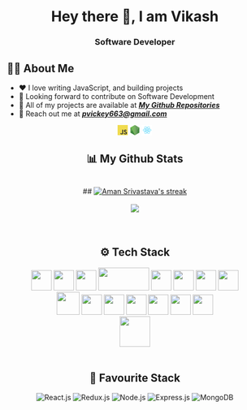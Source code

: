 <!-- ### Hi there 👋
 -->
   
<h1 align="center">Hey there 👋, I am Vikash </h1>
<!-- <h1 align="center">

![Typing SVG](https://readme-typing-svg.herokuapp.com?color=0E9E3D&lines=Hey+I'am+vikash)

</h1> -->
<h3 align="center"> Software Developer </h3>

<!-- <div align="center" ><img src = "https://raw.githubusercontent.com/mohammad2407/mohammad2407/main/gif-1.gif" /></div> -->

<!-- Here are some ideas to get you started: -->
        
<!-- <p align="left"><img  src = "https://raw.githubusercontent.com/Renukote/Renukote/051cadb27789caa9a268427a07ad8d9e3b6c7cec/web-developer-img.svg"/></p> -->

<!-- ## ❤ Views and Followers -->
<!-- <p align="left"> <img src="https://komarev.com/ghpvc/?username=mahindra-jayavaram&label=Profile%20views&color=0e75b6&style=flat" alt="mahindra-jayavaram" /> </p> -->

<!-- <p align="left"> <a href="https://twitter.com/mahindra_1999" target="blank"><img src="https://img.shields.io/twitter/follow/mahindra_1999?logo=twitter&style=for-the-badge" alt="mahindra_1999" /></a> </p> -->


## 🙋‍♂️ About Me

<!-- - 🌱 I’m a Full Stack Developer -->
- ❤️ I love writing JavaScript, and building projects
- 👯 Looking forward to contribute on Software Development
- 🤔 All of my projects are available at [_**My Github Repositories**_](https://github.com/FreakillGod?tab=repositories)
- 💌 Reach out me at [_**pvickey663@gmail.com**_](mailto:pvickey663@gmail.com)
<!-- - ⚙️ Technical Skills : Javascript, MongoDB, Node JS, React, Redux, React Native, Firebase, Docker, Heroku, SASS -->
<!-- - 👨🏻‍🎓 Check out My Resume at[ _**Mahindra-Jyavaram-Resume**_](https://drive.google.com/file/d/1-s4Ift310i1tbbSR2mD0EzYBvDj9RmxO/view?usp=sharing) -->
<!-- - 👤 Check out My Portfolio at [**Mahindra-Jayavaram-Portfolio**](https://mahindra-portfolio-main-mahindra.vercel.app/) -->


<div align="center">
<code><img height="20" alt="javascript" src="https://raw.githubusercontent.com/github/explore/80688e429a7d4ef2fca1e82350fe8e3517d3494d/topics/javascript/javascript.png"></code>
<code><img height="20" alt="nodejs" src="https://raw.githubusercontent.com/github/explore/80688e429a7d4ef2fca1e82350fe8e3517d3494d/topics/nodejs/nodejs.png"></code>
<code><img height="20" alt="react" src="https://raw.githubusercontent.com/github/explore/80688e429a7d4ef2fca1e82350fe8e3517d3494d/topics/react/react.png"></code>
 </div>
 
 
<!-- <code><img height="20" alt="graphql" src="https://raw.githubusercontent.com/github/explore/5c058a388828bb5fde0bcafd4bc867b5bb3f26f3/topics/graphql/graphql.png"></code> -->
<!-- <code><img height="20" alt="typescript" src="https://raw.githubusercontent.com/github/explore/80688e429a7d4ef2fca1e82350fe8e3517d3494d/topics/typescript/typescript.png"></code> -->


<div align="center">
 
## 📊 My Github Stats


<br>
##
<a href="https://github.com/FreakillGod/github-readme-streak-stats">
        <img title="🔥 Get streak stats for your profile at git.io/streak-stats" alt="Aman Srivastava's streak" src="https://github-readme-streak-stats.herokuapp.com/?user=FreakillGod&theme=react&hide_border=true&bg_color=0D1117"/>
    </a>

<br />
<br />


<img width=40% src = "https://camo.githubusercontent.com/a75aeca88118ac02143a575749c096f69f0111accad8ba45ddf7fc586ea7108c/68747470733a2f2f6769746875622d726561646d652d73746174732e76657263656c2e6170702f6170692f746f702d6c616e67733f757365726e616d653d676972656573686b756d617265646967612673686f775f69636f6e733d74727565266c6f63616c653d656e266c61796f75743d636f6d70616374" />

<br />
<br />
 
<!-- <img align="center" width=60% src = "https://github-readme-stats.vercel.app/api?username=FreakillGod&&show_icons=true&title_color=fffff&icon_color=bb2acf&text_color=daf7dc&bg_color=101011"/>
</div> -->


<!-- [![Vikash's GitHub stats](https://github-readme-stats.vercel.app/api?username=FreakillGod)](https://github.com/FreakillGod/github-readme-stats) -->



<!-- <p>&nbsp;<img align="center" src="https://github-readme-stats.vercel.app/api?username=mahindra-jayavaram&show_icons=true&locale=en" alt="mahindra-jayavaram" /></p> -->
<br/>

<div align="center">
 
 ## ⚙️ Tech Stack

<img src="https://i.imgur.com/Riq5bIb.png" height="40" width="40">
<img src="https://i.imgur.com/Uivesm4.png" height="40" width="40">
<img src="https://i.imgur.com/uTwsATT.png" height="40" width="40">
<img src="https://i.imgur.com/lPav31e.png" height="45" width="100">
<img src="https://i.imgur.com/0zjDnXw.png" height="40" width="40">
<img src="https://i.imgur.com/JcUsLfc.png" height="40" width="40">
<img src="https://i.imgur.com/pWp0iDn.png" height="40" width="40"> 
<img src="https://i.imgur.com/wa305S7.png" height="40" width="40">
<br />
<img src="https://i.imgur.com/054LTZq.png" height="45" width="45">
<img src="https://i.imgur.com/mQGR6nx.png" height="40" width="40">
<img src="https://i.imgur.com/x6EieWc.png" height="40" width="40">
 
<img src="https://i.imgur.com/ehWaPTK.png" height="40" width="40">
<img src="https://i.imgur.com/VjulBsn.png" height="40" width="40">
<img src="https://i.imgur.com/H3C168v.png" height="40" width="40">
<img src="https://i.imgur.com/bbawh2F.png" height="40" width="40">
<!--<img src="https://i.imgur.com/K5LeVnW.png" height="40" width="60">--!>
<!--<img src="https://i.imgur.com/4ryo0Qh.png" height="40" width="40">--!>

 <br/>
<img src="https://user-images.githubusercontent.com/2771251/132473388-9f0ff8d9-7bbb-47e5-b45f-9634d86a0dff.png" height="60" width="60">
</div>


<br />



<div align="center">

## 🎀 Favourite Stack

<img alt="React.js" src="https://img.shields.io/badge/React-20232A?style=for-the-badge&logo=react&logoColor=61DAFB" />
<img alt="Redux.js" src="https://img.shields.io/badge/Redux-593D88?style=for-the-badge&logo=redux&logoColor=white" />
<img alt="Node.js" src="https://img.shields.io/badge/Node.js-43853D?style=for-the-badge&logo=node.js&logoColor=white" />
<img alt="Express.js" src="https://img.shields.io/badge/express.js-%23404d59.svg?style=for-the-badge&logo=express&logoColor=%2361DAFB"/>
<img alt="MongoDB" src="https://img.shields.io/badge/MongoDB-4EA94B?style=for-the-badge&logo=mongodb&logoColor=white" />

</div>

